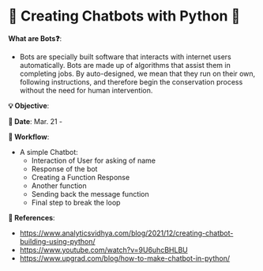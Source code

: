# 🤖 Creating Chatbots with Python 🤖

**What are Bots❓**:
- Bots are specially built software that interacts with internet users automatically. Bots are made up of algorithms that assist them in completing jobs. By auto-designed, we mean that they run on their own, following instructions, and therefore begin the conservation process without the need for human intervention. 

**💡 Objective**:

**📅 Date**: Mar. 21 - 

**📝 Workflow**:
- A simple Chatbot:
  -  Interaction of User for asking of name
  -  Response of the bot
  -  Creating a Function Response
  -  Another function
  -  Sending back the message function
  -  Final step to break the loop 

**📜 References**:
- https://www.analyticsvidhya.com/blog/2021/12/creating-chatbot-building-using-python/
- https://www.youtube.com/watch?v=9U6uhcBHLBU
- https://www.upgrad.com/blog/how-to-make-chatbot-in-python/
